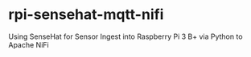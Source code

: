 # rpi-sensehat-mqtt-nifi
Using SenseHat for Sensor Ingest into Raspberry Pi 3 B+ via Python to Apache NiFi
